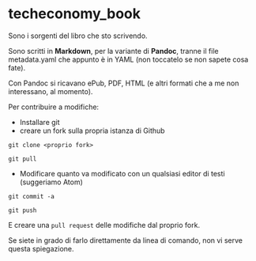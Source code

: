 # techeconomy_book

Sono i sorgenti del libro che sto scrivendo.

Sono scritti in **Markdown**, per la variante di **Pandoc**, tranne il file metadata.yaml che appunto è in YAML (non toccatelo se non sapete cosa fate).

Con Pandoc si ricavano ePub, PDF, HTML (e altri formati che a me non interessano, al momento).

Per contribuire a modifiche: 

* Installare git
* creare un fork sulla propria istanza di Github

```
git clone <proprio fork>
    
git pull
```

* Modificare quanto va modificato con un qualsiasi editor di testi (suggeriamo Atom)

```
git commit -a 
    
git push
```

E creare una `pull request` delle modifiche dal proprio fork.

Se siete in grado di farlo direttamente da linea di comando, non vi serve questa spiegazione.
